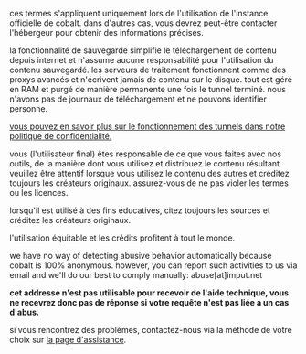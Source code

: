 <script lang="ts">
    import { t } from "$lib/i18n/translations";
    import SectionHeading from "$components/misc/SectionHeading.svelte";
</script>

<section id="general">
<SectionHeading
    title={$t("about.heading.general")}
    sectionId="general"
/>

ces termes s'appliquent uniquement lors de l'utilisation de l'instance
officielle de cobalt. dans d'autres cas, vous devrez peut-être contacter
l'hébergeur pour obtenir des informations précises.
</section>

<section id="saving">
<SectionHeading
    title={$t("about.heading.saving")}
    sectionId="saving"
/>

la fonctionnalité de sauvegarde simplifie le téléchargement de contenu depuis
internet et n'assume aucune responsabilité pour l'utilisation du contenu
sauvegardé. les serveurs de traitement fonctionnent comme des proxys avancés et
n'écrivent jamais de contenu sur le disque. tout est géré en RAM et purgé de
manière permanente une fois le tunnel terminé. nous n'avons pas de journaux de
téléchargement et ne pouvons identifier personne.

[vous pouvez en savoir plus sur le fonctionnement des tunnels dans notre
politique de confidentialité.](/about/privacy)
</section>

<section id="responsibility">
<SectionHeading
    title={$t("about.heading.responsibility")}
    sectionId="responsibility"
/>

vous (l'utilisateur final) êtes responsable de ce que vous faites avec nos
outils, de la manière dont vous utilisez et distribuez le contenu résultant.
veuillez être attentif lorsque vous utilisez le contenu des autres et créditez
toujours les créateurs originaux. assurez-vous de ne pas violer les termes ou
les licences.

lorsqu'il est utilisé à des fins éducatives, citez toujours les sources et
créditez les créateurs originaux.

l'utilisation équitable et les crédits profitent à tout le monde.
</section>

<section id="abuse">
<SectionHeading
    title={$t("about.heading.abuse")}
    sectionId="abuse"
/>

we have no way of detecting abusive behavior automatically because cobalt is
100% anonymous. however, you can report such activities to us via email and
we'll do our best to comply manually: abuse[at]imput.net

**cet addresse n'est pas utilisable pour recevoir de l'aide technique, vous ne
recevrez donc pas de réponse si votre requête n'est pas liée a un cas d'abus.**

si vous rencontrez des problèmes, contactez-nous via la méthode de votre choix
sur [la page d'assistance](/about/community).
</section>
